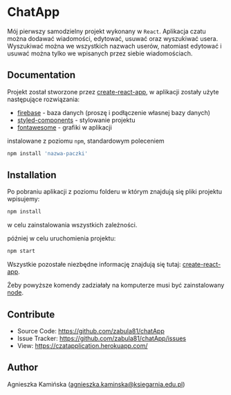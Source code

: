# ChatApp

Mój pierwszy samodzielny projekt wykonany w `React`. Aplikacja czatu można dodawać wiadomości, edytować, usuwać oraz wyszukiwać usera. Wyszukiwać można we wszystkich nazwach userów, natomiast edytować i usuwać można tylko we wpisanych przez siebie wiadomościach.

## Documentation
Projekt został stworzone przez [create-react-app](https://github.com/facebook/create-react-app), w aplikacji zostały użyte następujące rozwiązania:

* [firebase](https://www.npmjs.com/package/firebase) - baza danych (proszę i podłączenie własnej bazy danych)
* [styled-components](https://github.com/styled-components/styled-components) - stylowanie projektu
* [fontawesome](https://github.com/FortAwesome/Font-Awesome) - grafiki w aplikacji

instalowane z poziomu `npm`, standardowym poleceniem
```javascript
npm install 'nazwa-paczki'
```
## Installation

Po pobraniu aplikacji z poziomu folderu w którym znajdują się pliki projektu wpisujemy:

```javascript
npm install
```

w celu zainstalowania wszystkich zależności.

później w celu uruchomienia projektu:

```javascript
npm start
```

Wszystkie pozostałe niezbędne informację znajdują się tutaj: [create-react-app](https://github.com/facebook/create-react-app).

Żeby powyższe komendy zadziałały na komputerze musi być zainstalowany [node](https://nodejs.org/en/).


## Contribute
* Source Code: https://github.com/zabula81/chatApp
* Issue Tracker: https://github.com/zabula81/chatApp/issues
* View: https://czatapplication.herokuapp.com/

## Author
Agnieszka Kamińska (agnieszka.kaminska@ksiegarnia.edu.pl)



